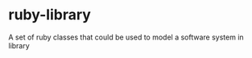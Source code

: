 ruby-library
============

A set of ruby classes that could be used to model a software system in library 